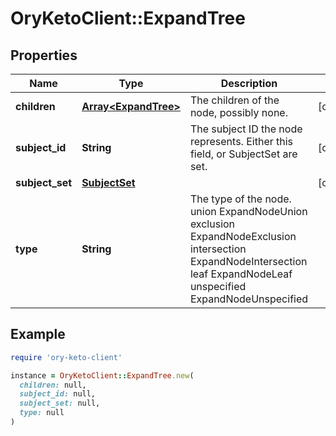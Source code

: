 # OryKetoClient::ExpandTree

## Properties

| Name | Type | Description | Notes |
| ---- | ---- | ----------- | ----- |
| **children** | [**Array&lt;ExpandTree&gt;**](ExpandTree.md) | The children of the node, possibly none. | [optional] |
| **subject_id** | **String** | The subject ID the node represents. Either this field, or SubjectSet are set. | [optional] |
| **subject_set** | [**SubjectSet**](SubjectSet.md) |  | [optional] |
| **type** | **String** | The type of the node. union ExpandNodeUnion exclusion ExpandNodeExclusion intersection ExpandNodeIntersection leaf ExpandNodeLeaf unspecified ExpandNodeUnspecified |  |

## Example

```ruby
require 'ory-keto-client'

instance = OryKetoClient::ExpandTree.new(
  children: null,
  subject_id: null,
  subject_set: null,
  type: null
)
```

